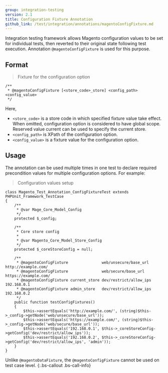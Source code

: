 ```yaml
---
group: integration-testing
version: 2.1
title: Configuration Fixture Annotation
github_link: /test/integration/annotations/magentoConfigFixture.md
---
```


Integration testing framework allows Magento configuration values to be set for individual tests, then reverted to their original state following test execution.
Annotation `@magentoConfigFixture` is used for this purpose.

## Format

> Fixture for the configuration option

```php?start_inline=1
/**
 * @magentoConfigFixture [<store_code>_store] <config_path> <config_value>
 */
```

Here,
* `<store_code>` is a store code in which specified fixture value take effect. When omitted, configuration option is considered to have global scope.
  Reserved value current can be used to specify the current store.
* `<config_path>` is XPath of the configuration option.
* `<config_value>` is a fixture value for the configuration option.

## Usage

The annotation can be used multiple times in one test to declare required precondition values for multiple configuration options.
For example:

> Configuration values setup

```php?start_inline=1
class Magento_Test_Annotation_ConfigFixtureTest extends PHPUnit_Framework_TestCase
{
    /**
     * @var Mage_Core_Model_Config
     */
    protected $_config;
 
    /**
     * Core store config
     *
     * @var Magento_Core_Model_Store_Config
     */
    protected $_coreStoreConfig = null;
 
    /**
     * @magentoConfigFixture               web/unsecure/base_url  http://example.com/
     * @magentoConfigFixture               web/secure/base_url    https://example.com/
     * @magentoConfigFixture current_store dev/restrict/allow_ips 192.168.0.1
     * @magentoConfigFixture admin_store   dev/restrict/allow_ips 192.168.0.2
     */
    public function testConfigFixtures()
    {
        $this->assertEquals('http://example.com/', (string)$this->_config->getNode('web/unsecure/base_url'));
        $this->assertEquals('https://example.com/', (string)$this->_config->getNode('web/secure/base_url'));
        $this->assertEquals('192.168.0.1', $this->_coreStoreConfig->getConfig('dev/restrict/allow_ips'));
        $this->assertEquals('192.168.0.2', $this->_coreStoreConfig->getConfig('dev/restrict/allow_ips', 'admin'));
    }
}
```

Unlike `@magentoDataFixture`, the `@magentoConfigFixture` cannot be used on test case level.
{:.bs-callout .bs-call-info}
